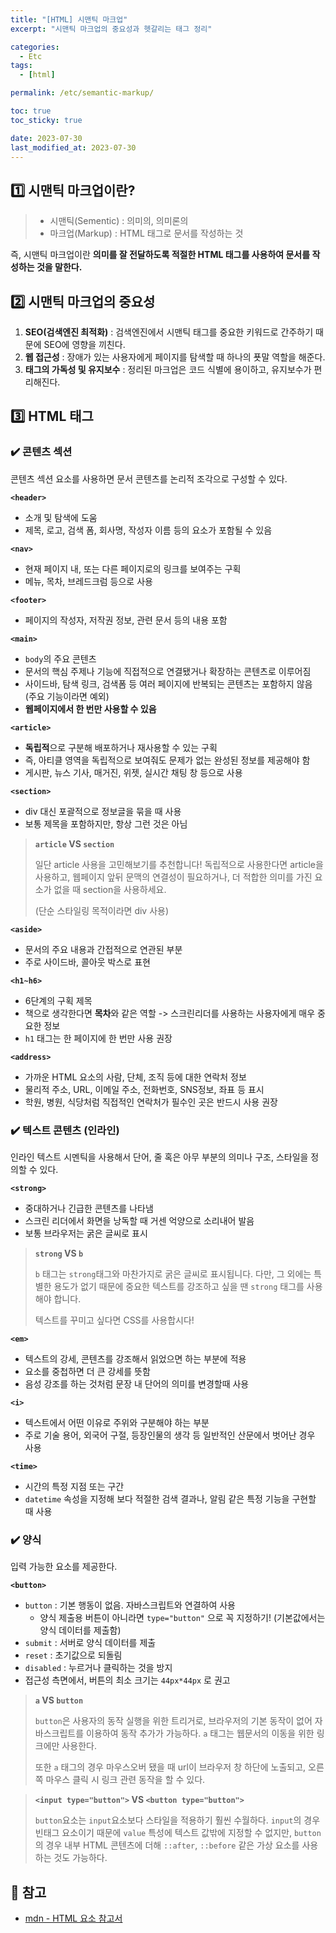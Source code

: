 ```yaml
---
title: "[HTML] 시맨틱 마크업"
excerpt: "시맨틱 마크업의 중요성과 헷갈리는 태그 정리"

categories:
  - Etc
tags:
  - [html]

permalink: /etc/semantic-markup/

toc: true
toc_sticky: true

date: 2023-07-30
last_modified_at: 2023-07-30
---
```


## 1️⃣ **시맨틱 마크업이란?**

> - 시맨틱(Sementic) : 의미의, 의미론의
> - 마크업(Markup) : HTML 태그로 문서를 작성하는 것

즉, 시맨틱 마크업이란 **의미를 잘 전달하도록 적절한 HTML 태그를 사용하여 문서를 작성하는 것을 말한다.**

## 2️⃣ **시맨틱 마크업의 중요성**

1. **SEO(검색엔진 최적화)** : 검색엔진에서 시맨틱 태그를 중요한 키워드로 간주하기 때문에 SEO에 영향을 끼친다.
2. **웹 접근성** : 장애가 있는 사용자에게 페이지를 탐색할 때 하나의 푯말 역할을 해준다.
3. **태그의 가독성 및 유지보수** : 정리된 마크업은 코드 식별에 용이하고, 유지보수가 편리해진다.

## 3️⃣ **HTML 태그**

### ✔️ 콘텐츠 섹션

콘텐츠 섹션 요소를 사용하면 문서 콘텐츠를 논리적 조각으로 구성할 수 있다.

**`<header>`**

- 소개 및 탐색에 도움
- 제목, 로고, 검색 폼, 회사명, 작성자 이름 등의 요소가 포함될 수 있음

**`<nav>`**

- 현재 페이지 내, 또는 다른 페이지로의 링크를 보여주는 구획
- 메뉴, 목차, 브레드크럼 등으로 사용

**`<footer>`**

- 페이지의 작성자, 저작권 정보, 관련 문서 등의 내용 포함

**`<main>`**

- `body`의 주요 콘텐츠
- 문서의 핵심 주제나 기능에 직접적으로 연결됐거나 확장하는 콘텐츠로 이루어짐
- 사이드바, 탐색 링크, 검색폼 등 여러 페이지에 반복되는 콘텐츠는 포함하지 않음 (주요 기능이라면 예외)
- **웹페이지에서 한 번만 사용할 수 있음**

**`<article>`**

- **독립적**으로 구분해 배포하거나 재사용할 수 있는 구획
- 즉, 아티클 영역을 독립적으로 보여줘도 문제가 없는 완성된 정보를 제공해야 함
- 게시판, 뉴스 기사, 매거진, 위젯, 실시간 채팅 창 등으로 사용

**`<section>`**

- div 대신 포괄적으로 정보글을 묶을 때 사용
- 보통 제목을 포함하지만, 항상 그런 것은 아님

> **`article` VS `section`**
>
> 일단 article 사용을 고민해보기를 추천합니다!
> 독립적으로 사용한다면 article을 사용하고, 웹페이지 앞뒤 문맥의 연결성이 필요하거나, 더 적합한 의미를 가진 요소가 없을 때 section을 사용하세요.
>
> (단순 스타일링 목적이라면 div 사용)

**`<aside>`**

- 문서의 주요 내용과 간접적으로 연관된 부분
- 주로 사이드바, 콜아웃 박스로 표현

**`<h1~h6>`**

- 6단계의 구획 제목
- 책으로 생각한다면 **목차**와 같은 역할 -> 스크린리더를 사용하는 사용자에게 매우 중요한 정보
- `h1` 태그는 한 페이지에 한 번만 사용 권장

**`<address>`**

- 가까운 HTML 요소의 사람, 단체, 조직 등에 대한 연락처 정보
- 물리적 주소, URL, 이메일 주소, 전화번호, SNS정보, 좌표 등 표시
- 학원, 병원, 식당처럼 직접적인 연락처가 필수인 곳은 반드시 사용 권장

### ✔️ 텍스트 콘텐츠 (인라인)

인라인 텍스트 시멘틱을 사용해서 단어, 줄 혹은 아무 부분의 의미나 구조, 스타일을 정의할 수 있다.

**`<strong>`**

- 중대하거나 긴급한 콘텐츠를 나타냄
- 스크린 리더에서 화면을 낭독할 때 거센 억양으로 소리내어 발음
- 보통 브라우저는 굵은 글씨로 표시

> **`strong` VS `b`**
>
> `b` 태그는 `strong`태그와 마찬가지로 굵은 글씨로 표시됩니다. 다만, 그 외에는 특별한 용도가 없기 때문에 중요한 텍스트를 강조하고 싶을 땐 `strong` 태그를 사용해야 합니다.
>
> 텍스트를 꾸미고 싶다면 CSS를 사용합시다!

**`<em>`**

- 텍스트의 강세, 콘텐츠를 강조해서 읽었으면 하는 부분에 적용
- 요소를 중첩하면 더 큰 강세를 뜻함
- 음성 강조를 하는 것처럼 문장 내 단어의 의미를 변경할때 사용

**`<i>`**

- 텍스트에서 어떤 이유로 주위와 구분해야 하는 부분
- 주로 기술 용어, 외국어 구절, 등장인물의 생각 등 일반적인 산문에서 벗어난 경우 사용

**`<time>`**

- 시간의 특정 지점 또는 구간
- `datetime` 속성을 지정해 보다 적절한 검색 결과나, 알림 같은 특정 기능을 구현할 때 사용

### ✔️ 양식

입력 가능한 요소를 제공한다.

**`<button>`**

- `button` : 기본 행동이 없음. 자바스크립트와 연결하여 사용
  - 양식 제출용 버튼이 아니라면 `type="button"` 으로 꼭 지정하기! (기본값에서는 양식 데이터를 제출함)
- `submit` : 서버로 양식 데이터를 제출
- `reset` : 초기값으로 되돌림
- `disabled` : 누르거나 클릭하는 것을 방지
- 접근성 측면에서, 버튼의 최소 크기는 `44px*44px` 로 권고

> **`a` VS `button`**
>
> `button`은 사용자의 동작 실행을 위한 트리거로, 브라우저의 기본 동작이 없어 자바스크립트를 이용하여 동작 추가가 가능하다. `a` 태그는 웹문서의 이동을 위한 링크에만 사용한다.
>
> 또한 `a` 태그의 경우 마우스오버 됐을 때 url이 브라우저 창 하단에 노출되고, 오른쪽 마우스 클릭 시 링크 관련 동작을 할 수 있다.

> **`<input type="button">` VS `<button type="button">`**
>
> `button`요소는 `input`요소보다 스타일을 적용하기 훨씬 수월하다. `input`의 경우 빈태그 요소이기 때문에 `value` 특성에 텍스트 값밖에 지정할 수 없지만, `button`의 경우 내부 HTML 콘텐츠에 더해 `::after`, `::before` 같은 가상 요소를 사용하는 것도 가능하다.

## 🔗 참고

- [mdn - HTML 요소 참고서](https://developer.mozilla.org/ko/docs/Web/HTML/Element)
